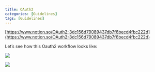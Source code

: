 ```yaml
---
title: OAuth2
categories: [Guidelines]
tags: [Guidelines]
---
```


[https://www.notion.so/OAuth2-3dc156d79089437db7f6becd4fbc222d](https://www.notion.so/OAuth2-3dc156d79089437db7f6becd4fbc222d)


Let’s see how this Oauth2 workflow looks like:


![](https://s3.us-west-2.amazonaws.com/secure.notion-static.com/3bce41e0-99e8-4ebd-9701-e2bc9cbb79a2/Untitled.png?X-Amz-Algorithm=AWS4-HMAC-SHA256&X-Amz-Content-Sha256=UNSIGNED-PAYLOAD&X-Amz-Credential=AKIAT73L2G45EIPT3X45%2F20230703%2Fus-west-2%2Fs3%2Faws4_request&X-Amz-Date=20230703T201927Z&X-Amz-Expires=3600&X-Amz-Signature=e1d679ff47ab41878b92a406d1462e1d7908b6d1283bc74307298b19c0e9f1d2&X-Amz-SignedHeaders=host&x-id=GetObject)


![](https://s3.us-west-2.amazonaws.com/secure.notion-static.com/27d32b66-de43-41de-80f7-7edb81d1190f/Untitled.png?X-Amz-Algorithm=AWS4-HMAC-SHA256&X-Amz-Content-Sha256=UNSIGNED-PAYLOAD&X-Amz-Credential=AKIAT73L2G45EIPT3X45%2F20230703%2Fus-west-2%2Fs3%2Faws4_request&X-Amz-Date=20230703T201927Z&X-Amz-Expires=3600&X-Amz-Signature=c0b38f639e577b4e87dad633cb5c90aa20bf8cb2c5246e025fb0f4a45fcc5190&X-Amz-SignedHeaders=host&x-id=GetObject)

